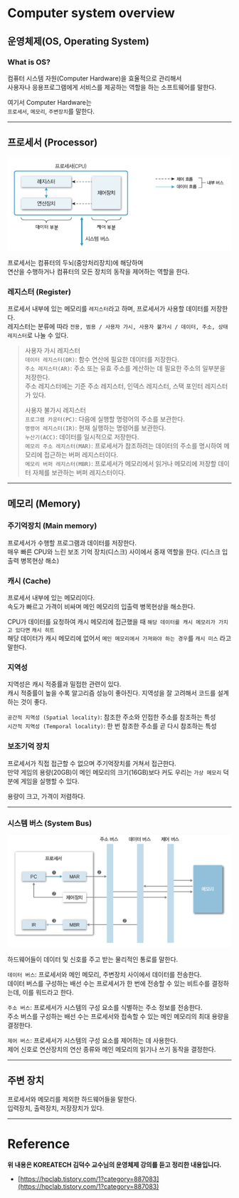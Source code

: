 # Computer system overview

## 운영체제(OS, Operating System)

### What is OS?

컴퓨터 시스템 자원(Computer Hardware)을 효율적으로 관리해서  
사용자나 응용프로그램에게 서비스를 제공하는 역할을 하는 소프트웨어를 말한다.  

여기서 Computer Hardware는  
`프로세서`, `메모리`, `주변장치`를 말한다.

---

## 프로세서 (Processor)

![](img/overview01.png)

프로세서는 컴퓨터의 두뇌(중앙처리장치)에 해당하며  
연산을 수행하거나 컴퓨터의 모든 장치의 동작을 제어하는 역할을 한다.  


### 레지스터 (Register) 
프로세서 내부에 있는 메모리를 `레지스터`라고 하며, 프로세서가 사용할 데이터를 저장한다.  
레지스터는 분류에 따라 `전용, 범용 / 사용자 가시, 사용자 불가시 / 데이터, 주소, 상태 레지스터`로 나눌 수 있다.

> 사용자 가시 레지스터  
> `데이터 레지스터(DR)`: 함수 연산에 필요한 데이터를 저장한다.  
> `주소 레지스터(AR)`: 주소 또는 유효 주소를 계산하는 데 필요한 주소의 일부분을 저장한다.  
> 주소 레지스터에는 기준 주소 레지스터, 인덱스 레지스터, 스택 포인터 레지스터가 있다.
>
> 사용자 불가시 레지스터  
> `프로그램 카운터(PC)`: 다음에 실행할 명령어의 주소를 보관한다.  
> `명령어 레지스터(IR)`: 현재 실행하는 명령어를 보관한다.  
> `누산기(ACC)`: 데이터를 일시적으로 저장한다.  
> `메모리 주소 레지스터(MAR)`: 프로세서가 참조하려는 데이터의 주소를 명시하여 메모리에 접근하는 버퍼 레지스터이다.  
> `메모리 버퍼 레지스터(MBR)`: 프로세서가 메모리에서 읽거나 메모리에 저장할 데이터 자체를 보관하는 버퍼 레지스터이다.  

---

## 메모리 (Memory)

### 주기억장치 (Main memory)

프로세서가 수행할 프로그램과 데이터를 저장한다.  
매우 빠른 CPU와 느린 보조 기억 장치(디스크) 사이에서 중재 역할을 한다. (디스크 입출력 병목현상 해소)

### 캐시 (Cache)

프로세서 내부에 있는 메모리이다.  
속도가 빠르고 가격이 비싸며 메인 메모리의 입출력 병목현상을 해소한다.  

CPU가 데이터를 요청하여 캐시 메모리에 접근했을 때 `해당 데이터를 캐시 메모리가 가지고 있다면` `캐시 히트`  
해당 데이터가 캐시 메모리에 없어서 `메인 메모리에서 가져와야 하는 경우`를 `캐시 미스` 라고 말한다.  

### 지역성

지역성은 캐시 적중률과 밀접한 관련이 있다.  
캐시 적중률이 높을 수록 알고리즘 성능이 좋아진다. 지역성을 잘 고려해서 코드를 설계하는 것이 좋다.

`공간적 지역성 (Spatial locality)`: 참조한 주소와 인접한 주소를 참조하는 특성  
`시간적 지역성 (Temporal locality)`: 한 번 참조한 주소를 곧 다시 참조하는 특성  

### 보조기억 장치

프로세서가 직접 접근할 수 없으며 주기억장치를 거쳐서 접근한다.  
만약 게임의 용량(20GB)이 메인 메모리의 크기(16GB)보다 커도 우리는 `가상 메모리` 덕분에 게임을 실행할 수 있다.  

용량이 크고, 가격이 저렴하다.

---

### 시스템 버스 (System Bus)

![](img/overview02.png)

하드웨어들이 데이터 및 신호를 주고 받는 물리적인 통로를 말한다.  

`데이터 버스`: 프로세서와 메인 메모리, 주변장치 사이에서 데이터를 전송한다.  
데이터 버스를 구성하는 배선 수는 프로세서가 한 번에 전송할 수 있는 비트수를 결정하는데, 이를 워드라고 한다.  

`주소 버스`: 프로세서가 시스템의 구성 요소를 식별하는 주소 정보를 전송한다.  
주소 버스를 구성하는 배선 수는 프로세서와 접속할 수 있는 메인 메모리의 최대 용량을 결정한다.  

`제어 버스`: 프로세서가 시스템의 구성 요소를 제어하는 데 사용한다.  
제어 신호로 연산장치의 연산 종류와 메인 메모리의 읽기나 쓰기 동작을 결정한다.

---

## 주변 장치

프로세서와 메모리를 제외한 하드웨어들을 말한다.  
입력장치, 출력장치, 저장장치가 있다.

---

# Reference

**위 내용은 KOREATECH 김덕수 교수님의 운영체제 강의를 듣고 정리한 내용입니다.**

- [https://hpclab.tistory.com/1?category=887083](https://hpclab.tistory.com/1?category=887083)
